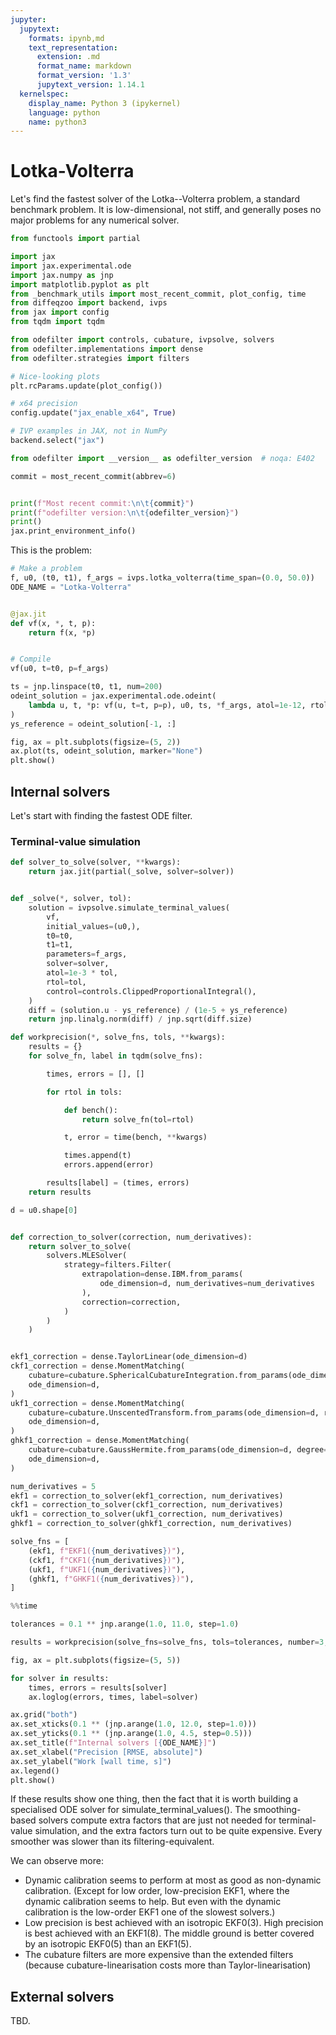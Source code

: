 ```yaml
---
jupyter:
  jupytext:
    formats: ipynb,md
    text_representation:
      extension: .md
      format_name: markdown
      format_version: '1.3'
      jupytext_version: 1.14.1
  kernelspec:
    display_name: Python 3 (ipykernel)
    language: python
    name: python3
---
```


# Lotka-Volterra

Let's find the fastest solver of the Lotka--Volterra problem, a standard benchmark problem. It is low-dimensional, not stiff, and generally poses no major problems for any numerical solver.

```python
from functools import partial

import jax
import jax.experimental.ode
import jax.numpy as jnp
import matplotlib.pyplot as plt
from _benchmark_utils import most_recent_commit, plot_config, time
from diffeqzoo import backend, ivps
from jax import config
from tqdm import tqdm

from odefilter import controls, cubature, ivpsolve, solvers
from odefilter.implementations import dense
from odefilter.strategies import filters

# Nice-looking plots
plt.rcParams.update(plot_config())

# x64 precision
config.update("jax_enable_x64", True)

# IVP examples in JAX, not in NumPy
backend.select("jax")
```

```python
from odefilter import __version__ as odefilter_version  # noqa: E402

commit = most_recent_commit(abbrev=6)


print(f"Most recent commit:\n\t{commit}")
print(f"odefilter version:\n\t{odefilter_version}")
print()
jax.print_environment_info()
```

This is the problem:

```python
# Make a problem
f, u0, (t0, t1), f_args = ivps.lotka_volterra(time_span=(0.0, 50.0))
ODE_NAME = "Lotka-Volterra"


@jax.jit
def vf(x, *, t, p):
    return f(x, *p)


# Compile
vf(u0, t=t0, p=f_args)

ts = jnp.linspace(t0, t1, num=200)
odeint_solution = jax.experimental.ode.odeint(
    lambda u, t, *p: vf(u, t=t, p=p), u0, ts, *f_args, atol=1e-12, rtol=1e-12
)
ys_reference = odeint_solution[-1, :]

fig, ax = plt.subplots(figsize=(5, 2))
ax.plot(ts, odeint_solution, marker="None")
plt.show()
```

## Internal solvers
Let's start with finding the fastest ODE filter.

### Terminal-value simulation

```python
def solver_to_solve(solver, **kwargs):
    return jax.jit(partial(_solve, solver=solver))


def _solve(*, solver, tol):
    solution = ivpsolve.simulate_terminal_values(
        vf,
        initial_values=(u0,),
        t0=t0,
        t1=t1,
        parameters=f_args,
        solver=solver,
        atol=1e-3 * tol,
        rtol=tol,
        control=controls.ClippedProportionalIntegral(),
    )
    diff = (solution.u - ys_reference) / (1e-5 + ys_reference)
    return jnp.linalg.norm(diff) / jnp.sqrt(diff.size)
```

```python
def workprecision(*, solve_fns, tols, **kwargs):
    results = {}
    for solve_fn, label in tqdm(solve_fns):

        times, errors = [], []

        for rtol in tols:

            def bench():
                return solve_fn(tol=rtol)

            t, error = time(bench, **kwargs)

            times.append(t)
            errors.append(error)

        results[label] = (times, errors)
    return results
```

```python
d = u0.shape[0]


def correction_to_solver(correction, num_derivatives):
    return solver_to_solve(
        solvers.MLESolver(
            strategy=filters.Filter(
                extrapolation=dense.IBM.from_params(
                    ode_dimension=d, num_derivatives=num_derivatives
                ),
                correction=correction,
            )
        )
    )


ekf1_correction = dense.TaylorLinear(ode_dimension=d)
ckf1_correction = dense.MomentMatching(
    cubature=cubature.SphericalCubatureIntegration.from_params(ode_dimension=d),
    ode_dimension=d,
)
ukf1_correction = dense.MomentMatching(
    cubature=cubature.UnscentedTransform.from_params(ode_dimension=d, r=1.0),
    ode_dimension=d,
)
ghkf1_correction = dense.MomentMatching(
    cubature=cubature.GaussHermite.from_params(ode_dimension=d, degree=3),
    ode_dimension=d,
)

num_derivatives = 5
ekf1 = correction_to_solver(ekf1_correction, num_derivatives)
ckf1 = correction_to_solver(ckf1_correction, num_derivatives)
ukf1 = correction_to_solver(ukf1_correction, num_derivatives)
ghkf1 = correction_to_solver(ghkf1_correction, num_derivatives)

solve_fns = [
    (ekf1, f"EKF1({num_derivatives})"),
    (ckf1, f"CKF1({num_derivatives})"),
    (ukf1, f"UKF1({num_derivatives})"),
    (ghkf1, f"GHKF1({num_derivatives})"),
]
```

```python
%%time

tolerances = 0.1 ** jnp.arange(1.0, 11.0, step=1.0)

results = workprecision(solve_fns=solve_fns, tols=tolerances, number=3, repeat=3)
```

```python
fig, ax = plt.subplots(figsize=(5, 5))

for solver in results:
    times, errors = results[solver]
    ax.loglog(errors, times, label=solver)

ax.grid("both")
ax.set_xticks(0.1 ** (jnp.arange(1.0, 12.0, step=1.0)))
ax.set_yticks(0.1 ** (jnp.arange(1.0, 4.5, step=0.5)))
ax.set_title(f"Internal solvers [{ODE_NAME}]")
ax.set_xlabel("Precision [RMSE, absolute]")
ax.set_ylabel("Work [wall time, s]")
ax.legend()
plt.show()
```

If these results show one thing, then the fact that it is worth building a specialised ODE solver
for simulate_terminal_values(). The smoothing-based solvers compute extra factors that are just not needed for terminal-value simulation, and the extra factors turn out to be quite expensive. Every smoother was slower than its filtering-equivalent.

We can observe more:
* Dynamic calibration seems to perform at most as good as non-dynamic calibration. (Except for low order, low-precision EKF1, where the dynamic calibration seems to help. But even with the dynamic calibration is the low-order EKF1 one of the slowest solvers.)
* Low precision is best achieved with an isotropic EKF0(3). High precision is best achieved with an EKF1(8). The middle ground is better covered by an isotropic EKF0(5) than an EKF1(5).
* The cubature filters are more expensive than the extended filters (because cubature-linearisation costs more than Taylor-linearisation)



## External solvers
TBD.
